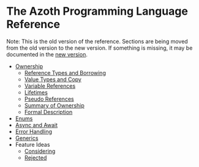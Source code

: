 # The Azoth Programming Language Reference

Note: This is the old version of the reference. Sections are being moved from the old version to the new version. If something is missing, it may be documented in the [new version](../src/book.md).

* [Ownership](ownership.md)
  * [Reference Types and Borrowing](reference-types.md)
  * [Value Types and Copy](value-types.md)
  * [Variable References](variable-references.md)
  * [Lifetimes](lifetimes.md)
  * [Pseudo References](pseudo-references.md)
  * [Summary of Ownership](ownership-summary.md)
  * [Formal Description](borrow-checker.md)
* [Enums](enums.md)
* [Async and Await](async.md)
* [Error Handling](error-handling.md)
* [Generics](generics.md)
* Feature Ideas
  * [Considering](ideas-considering.md)
  * [Rejected](ideas-rejected.md)

